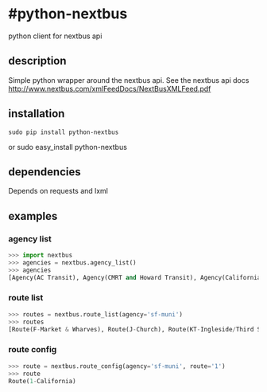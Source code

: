 #python-nextbus
==============

python client for nextbus api


## description
Simple python wrapper around the nextbus api.
See the nextbus api docs http://www.nextbus.com/xmlFeedDocs/NextBusXMLFeed.pdf

## installation
    sudo pip install python-nextbus
or
    sudo easy_install python-nextbus

## dependencies
Depends on requests and lxml

## examples

### agency list
```python
>>> import nextbus
>>> agencies = nextbus.agency_list()
>>> agencies
[Agency(AC Transit), Agency(CMRT and Howard Transit), Agency(California University of Pennsylvania),...
```
### route list
```python
>>> routes = nextbus.route_list(agency='sf-muni')
>>> routes
[Route(F-Market & Wharves), Route(J-Church), Route(KT-Ingleside/Third Street),....
```

### route config
```python
>>> route = nextbus.route_config(agency='sf-muni', route='1')
>>> route
Route(1-California)
```






